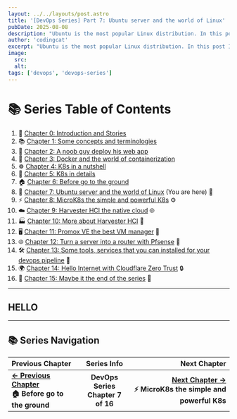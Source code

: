 ```yaml
---
layout: ../../layouts/post.astro
title: '[DevOps Series] Part 7: Ubuntu server and the world of Linux'
pubDate: 2025-08-08
description: "Ubuntu is the most popular Linux distribution. In this post I will share with you how to install Ubuntu server as a welcome to the world of Linux"
author: 'codingcat'
excerpt: "Ubuntu is the most popular Linux distribution. In this post I will share with you how to install Ubuntu server as a welcome to the world of Linux"
image:
  src:
  alt:
tags: ['devops', 'devops-series']
---
```


# 📚 Series Table of Contents

1.  📖 [Chapter 0: Introduction and Stories](/posts/devops-part0) 
2.  📚 [Chapter 1: Some concepts and terminologies](/posts/devops-part1) 
3.  🚀 [Chapter 2: A noob guy deploy his web app](/posts/devops-part2) 
4.  🐳 [Chapter 3: Docker and the world of containerization](/posts/devops-part3) 
5.  ☸️ [Chapter 4: K8s in a nutshell](/posts/devops-part4) 
6.  🔧 [Chapter 5: K8s in details](/posts/devops-part5) 
7.  🏠 [Chapter 6: Before go to the ground](/posts/devops-part6) 
8.  🐧 [Chapter 7: Ubuntu server and the world of Linux](/posts/devops-part7) (You are here) 🎯
9.  ⚡ [Chapter 8: MicroK8s the simple and powerful K8s](/posts/devops-part8) ⚙️
10. ☁️ [Chapter 9: Harvester HCI the native cloud](/posts/devops-part9) 🌐
11. 🏭 [Chapter 10: More about Harvester HCI](/posts/devops-part10) 🏢
12. 🖥️ [Chapter 11: Promox VE the best VM manager](/posts/devops-part11) 💾
13. 🌐 [Chapter 12: Turn a server into a router with Pfsense](/posts/devops-part12) 🔌
14. 🛠️ [Chapter 13: Some tools, services that you can installed for your devops pipeline](/posts/devops-part13) 🔧
15. 🌍 [Chapter 14: Hello Internet with Cloudflare Zero Trust](/posts/devops-part14) 🔒
16. 🎉 [Chapter 15: Maybe it the end of the series](/posts/devops-part15) 🏁

---

## HELLO

---

## 📚 Series Navigation

| Previous Chapter                                |               Series Info                |                                                                   Next Chapter |
| :---------------------------------------------- | :--------------------------------------: | -----------------------------------------------------------------------------: |
| **[← Previous Chapter](/posts/devops-part6)**<br>**🏠 Before go to the ground** | **DevOps Series**<br>**Chapter 7 of 16** | **[Next Chapter →](/posts/devops-part8)**<br>**⚡ MicroK8s the simple and powerful K8s** |
